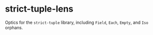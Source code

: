 # strict-tuple-lens

Optics for the `strict-tuple` library, including `Field`, `Each`, `Empty`, and `Iso` orphans.
